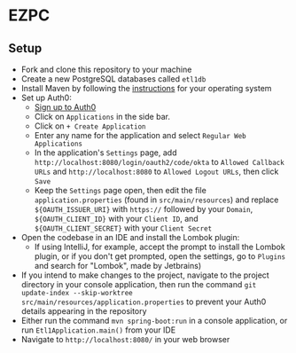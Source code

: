 # EZPC

## Setup

- Fork and clone this repository to your machine
- Create a new PostgreSQL databases called `etl1db`
- Install Maven by following the [instructions](https://maven.apache.org/install.html) for your operating system
- Set up Auth0:
  - [Sign up to Auth0](https://auth0.com/signup?place=header&type=button&text=sign%20up)
  - Click on `Applications` in the side bar.
  - Click on `+ Create Application`
  - Enter any name for the application and select `Regular Web Applications`
  - In the application's `Settings` page, add `http://localhost:8080/login/oauth2/code/okta` to `Allowed Callback URLs` and `http://localhost:8080` to `Allowed Logout URLs`, then click `Save`
  - Keep the `Settings` page open, then edit the file `application.properties` (found in `src/main/resources`) and replace `${OAUTH_ISSUER_URI}` with `https://` followed by your `Domain`, `${OAUTH_CLIENT_ID}` with your `Client ID`, and `${OAUTH_CLIENT_SECRET}` with your `Client Secret`
- Open the codebase in an IDE and install the Lombok plugin:
  - If using IntelliJ, for example, accept the prompt to install the Lombok plugin, or if you don't get prompted, open the settings, go to `Plugins` and search for "Lombok", made by Jetbrains)
- If you intend to make changes to the project, navigate to the project directory in your console application, then run the command `git update-index --skip-worktree src/main/resources/application.properties` to prevent your Auth0 details appearing in the repository
- Either run the command `mvn spring-boot:run` in a console application, or run `Etl1Application.main()` from your IDE
- Navigate to `http://localhost:8080/` in your web browser